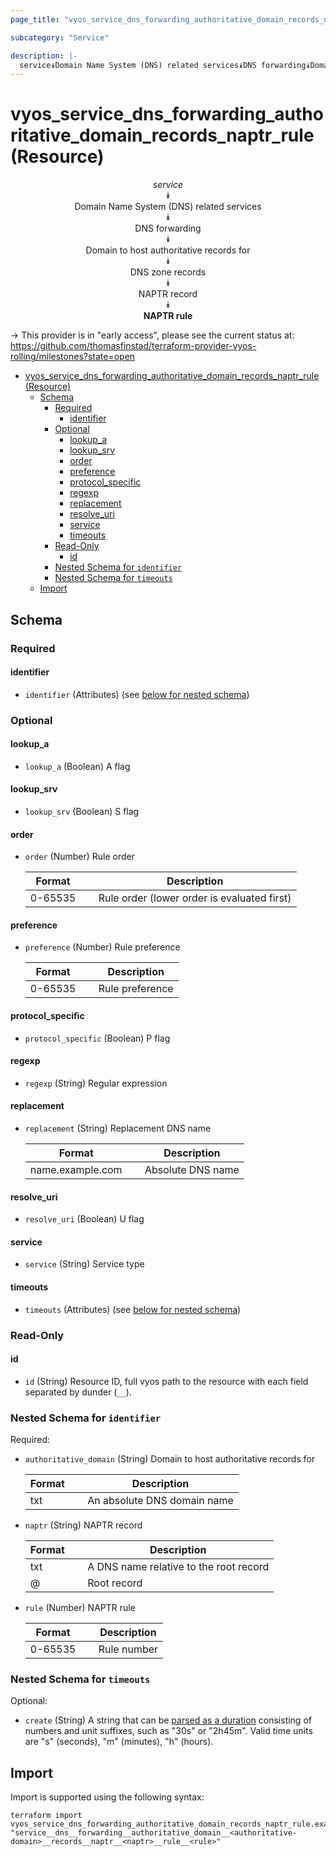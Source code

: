 ```yaml
---
page_title: "vyos_service_dns_forwarding_authoritative_domain_records_naptr_rule Resource - vyos"

subcategory: "Service"

description: |-
  service⯯Domain Name System (DNS) related services⯯DNS forwarding⯯Domain to host authoritative records for⯯DNS zone records⯯NAPTR record⯯NAPTR rule
---
```


# vyos_service_dns_forwarding_authoritative_domain_records_naptr_rule (Resource)
<center>

*service*  
⯯  
Domain Name System (DNS) related services  
⯯  
DNS forwarding  
⯯  
Domain to host authoritative records for  
⯯  
DNS zone records  
⯯  
NAPTR record  
⯯  
**NAPTR rule**


</center>

-> This provider is in "early access", please see the current status at: https://github.com/thomasfinstad/terraform-provider-vyos-rolling/milestones?state=open

<!--TOC-->

- [vyos_service_dns_forwarding_authoritative_domain_records_naptr_rule (Resource)](#vyos_service_dns_forwarding_authoritative_domain_records_naptr_rule-resource)
  - [Schema](#schema)
    - [Required](#required)
      - [identifier](#identifier)
    - [Optional](#optional)
      - [lookup_a](#lookup_a)
      - [lookup_srv](#lookup_srv)
      - [order](#order)
      - [preference](#preference)
      - [protocol_specific](#protocol_specific)
      - [regexp](#regexp)
      - [replacement](#replacement)
      - [resolve_uri](#resolve_uri)
      - [service](#service)
      - [timeouts](#timeouts)
    - [Read-Only](#read-only)
      - [id](#id)
    - [Nested Schema for `identifier`](#nested-schema-for-identifier)
    - [Nested Schema for `timeouts`](#nested-schema-for-timeouts)
  - [Import](#import)

<!--TOC-->

<!-- schema generated by tfplugindocs -->
## Schema

### Required

#### identifier
- `identifier` (Attributes) (see [below for nested schema](#nestedatt--identifier))

### Optional

#### lookup_a
- `lookup_a` (Boolean) A flag
#### lookup_srv
- `lookup_srv` (Boolean) S flag
#### order
- `order` (Number) Rule order

    |  Format   &emsp;|  Description                                  |
    |-----------|-----------------------------------------------|
    |  0-65535  &emsp;|  Rule order (lower order is evaluated first)  |
#### preference
- `preference` (Number) Rule preference

    |  Format   &emsp;|  Description      |
    |-----------|-------------------|
    |  0-65535  &emsp;|  Rule preference  |
#### protocol_specific
- `protocol_specific` (Boolean) P flag
#### regexp
- `regexp` (String) Regular expression
#### replacement
- `replacement` (String) Replacement DNS name

    |  Format            &emsp;|  Description        |
    |--------------------|---------------------|
    |  name.example.com  &emsp;|  Absolute DNS name  |
#### resolve_uri
- `resolve_uri` (Boolean) U flag
#### service
- `service` (String) Service type
#### timeouts
- `timeouts` (Attributes) (see [below for nested schema](#nestedatt--timeouts))

### Read-Only

#### id
- `id` (String) Resource ID, full vyos path to the resource with each field separated by dunder (`__`).

<a id="nestedatt--identifier"></a>
### Nested Schema for `identifier`

Required:

- `authoritative_domain` (String) Domain to host authoritative records for

    |  Format  &emsp;|  Description                  |
    |----------|-------------------------------|
    |  txt     &emsp;|  An absolute DNS domain name  |
- `naptr` (String) NAPTR record

    |  Format  &emsp;|  Description                             |
    |----------|------------------------------------------|
    |  txt     &emsp;|  A DNS name relative to the root record  |
    |  @       &emsp;|  Root record                             |
- `rule` (Number) NAPTR rule

    |  Format   &emsp;|  Description  |
    |-----------|---------------|
    |  0-65535  &emsp;|  Rule number  |


<a id="nestedatt--timeouts"></a>
### Nested Schema for `timeouts`

Optional:

- `create` (String) A string that can be [parsed as a duration](https://pkg.go.dev/time#ParseDuration) consisting of numbers and unit suffixes, such as &#34;30s&#34; or &#34;2h45m&#34;. Valid time units are &#34;s&#34; (seconds), &#34;m&#34; (minutes), &#34;h&#34; (hours).

## Import

Import is supported using the following syntax:

```shell
terraform import vyos_service_dns_forwarding_authoritative_domain_records_naptr_rule.example "service__dns__forwarding__authoritative_domain__<authoritative-domain>__records__naptr__<naptr>__rule__<rule>"
```
